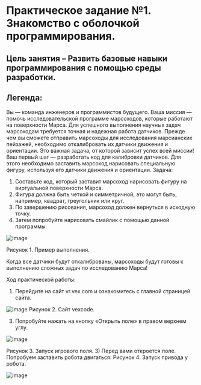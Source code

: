 # Практическое задание №1. Знакомство с оболочкой программирования.
## Цель занятия – Развить базовые навыки программирования с помощью среды разработки.
## Легенда:
Вы — команда инженеров и программистов будущего. Ваша миссия — помочь исследовательской программе марсоходов, которые работают на поверхности Марса. Для успешного выполнения научных задач марсоходам требуется точная и надежная работа датчиков. Прежде чем вы сможете отправить марсоходы для исследования марсианских пейзажей, необходимо откалибровать их датчики движения и ориентации. Это важная задача, от которой зависит успех всей миссии!
Ваш первый шаг — разработать код для калибровки датчиков. Для этого необходимо заставить марсоход нарисовать специальную фигуру, используя его датчики движения и ориентации. 
Задача:
1.	Составьте код, который заставит марсоход нарисовать фигуру на виртуальной поверхности Марса.
2.	Фигура должна быть четкой и симметричной, это могут быть, например, квадрат, треугольник или круг.
3.	По завершению рисования, марсоход должен вернуться в исходную точку.
4.	Затем попробуйте нарисовать смайлик с помощью данной программы:


![image](https://github.com/user-attachments/assets/036aa580-5867-4ee0-b3d7-355136d821c9)


Рисунок 1. Пример выполнения.


Когда все датчики будут откалиброваны, марсоходы будут готовы к выполнению сложных задач по исследованию Марса!

Ход практической работы:
1)	Перейдите на сайт vr.vex.com и ознакомитесь с главной страницей сайта.


 ![image](https://github.com/user-attachments/assets/00218dfc-0848-4735-b07a-a3800000aa43)
Рисунок 2. Сайт vexcode.


3)	Попробуйте нажать на кнопку «Открыть поле» в правом верхнем углу. 


 ![image](https://github.com/user-attachments/assets/22c19ccc-c06e-4de6-9aeb-aac503dbd388)

Рисунок 3. Запуск игрового поля.
3)	Перед вами откроется поле. Попробуем заставить робота двигаться:
Рисунок 4. Запуск привода у робота. 

![image](https://github.com/user-attachments/assets/171e085f-2161-4798-9566-88e0b5a8275e)

